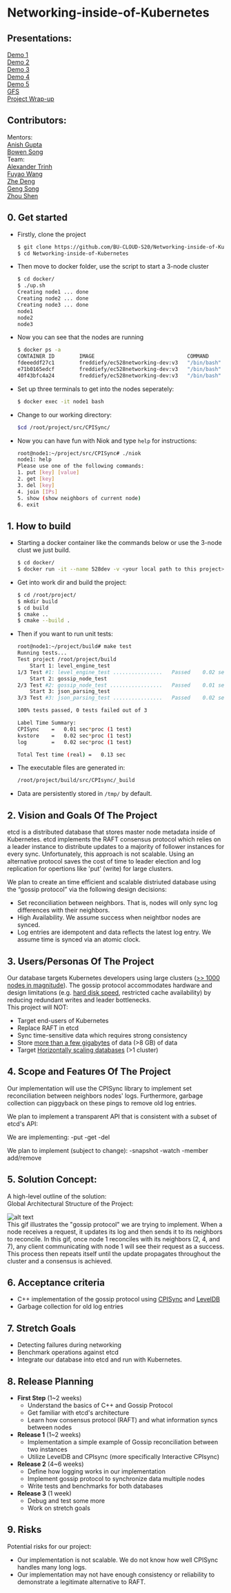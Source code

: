 # Networking-inside-of-Kubernetes   

## Presentations:
[Demo 1](https://docs.google.com/presentation/d/1jBuHELqt4QC5a1PdA2_NT6TXpMmmihoYNoQsa29Ajbg/edit?usp=sharing)  
[Demo 2](https://docs.google.com/presentation/d/118YX5ALFa08UfWFQjXKwZok-rmvdTvqiiVNljjjsXfg/edit?usp=sharing)  
[Demo 3](https://docs.google.com/presentation/d/142T3vpOa8HJgMVeeW43rnJGhvw62su00DX_PcEBc43o/edit?usp=sharing)  
[Demo 4](https://docs.google.com/presentation/d/17R5dB9XDbUxkLGO7eynz5Ey_Jk6t1EQXyuoymtE9mOo/edit?usp=sharing)    
[Demo 5](https://docs.google.com/presentation/d/1ABRTniuiQnKOEnzjII-o9OAfOhxerbpnJR1S9sTKy1g/edit?usp=sharing)  
[GFS](https://docs.google.com/presentation/d/13toeO3h6mSGOpCpLhhtjaLkJJfPJ-Vc3zHOx81E8Ps0/edit?usp=sharing)  
[Project Wrap-up](https://www.youtube.com/watch?v=6FnfpbiwJTo&feature=youtu.be)  

## Contributors:   
Mentors:  
[Anish Gupta](github.com/nkanish2002)    
[Bowen Song](github.com/Bowenislandsong)  
Team:  
[Alexander Trinh](github.com/aktrinh17)	    
[Fuyao Wang](github.com/wfystx)	  
[Zhe Deng](github.com/thezhe)    
[Geng Song](github.com/827265717)   
[Zhou Shen](github.com/zhou-1)  	   

## 0. Get started
- Firstly, clone the project

  ```bash
  $ git clone https://github.com/BU-CLOUD-S20/Networking-inside-of-Kubernetes.git
  $ cd Networking-inside-of-Kubernetes
  ```

- Then move to docker folder, use the script to start a 3-node cluster

  ```bash
  $ cd docker/
  $ ./up.sh                                                                        *[master]
  Creating node1 ... done
  Creating node2 ... done
  Creating node3 ... done
  node1
  node2
  node3
  ```

- Now you can see that the nodes are running

  ```bash
  $ docker ps -a                                                                   *[master]
  CONTAINER ID        IMAGE                              COMMAND             CREATED             STATUS                     PORTS                NAMES
  fdeeeddf27c1        freddiefy/ec528networking-dev:v3   "/bin/bash"         35 seconds ago      Up 34 seconds              8001/tcp, 8003/tcp   node3
  e71b0165edcf        freddiefy/ec528networking-dev:v3   "/bin/bash"         35 seconds ago      Up 33 seconds              8001/tcp, 8003/tcp   node2
  40f43bfc4a24        freddiefy/ec528networking-dev:v3   "/bin/bash"         35 seconds ago      Up 33 seconds              8001/tcp, 8003/tcp   node1
  ```

- Set up three terminals to get into the nodes seperately:

  ```bash
  $ docker exec -it node1 bash
  ```

- Change to our working directory:

  ```bash
  $cd /root/project/src/CPISync/
  ```

- Now you can have fun with Niok and type `help` for instructions:

  ```bash
  root@node1:~/project/src/CPISync# ./niok
  node1: help
  Please use one of the following commands:
  1. put [key] [value]
  2. get [key]
  3. del [key]
  4. join [IPs]
  5. show (show neighbors of current node)
  6. exit
  ```
## 1. How to build

- Starting a docker container like the commands below or use the 3-node clust we just build.

  ```bash
  $ cd docker/
  $ docker run -it --name 528dev -v <your local path to this project>/Networking-inside-of-Kubernetes/:/root/project/ freddiefy/ec528networking-dev:v3 /bin/bash
  ```

- Get into work dir and build the project:

  ```bash
  $ cd /root/project/
  $ mkdir build
  $ cd build
  $ cmake ..
  $ cmake --build .
  ```

- Then if you want to run unit tests:

  ```bash
  root@node1:~/project/build# make test
  Running tests...
  Test project /root/project/build
      Start 1: level_engine_test
  1/3 Test #1: level_engine_test ................   Passed    0.02 sec
      Start 2: gossip_node_test
  2/3 Test #2: gossip_node_test .................   Passed    0.01 sec
      Start 3: json_parsing_test
  3/3 Test #3: json_parsing_test ................   Passed    0.02 sec
  
  100% tests passed, 0 tests failed out of 3
  
  Label Time Summary:
  CPISync    =   0.01 sec*proc (1 test)
  kvstore    =   0.02 sec*proc (1 test)
  log        =   0.02 sec*proc (1 test)
  
  Total Test time (real) =   0.13 sec
  ```

- The executable files are generated in:

  ```bash
  /root/project/build/src/CPIsync/_build
  ```
  
- Data are persistently stored in `/tmp/` by default.

## 2. Vision and Goals Of The Project

etcd is a distributed database that stores master node metadata inside of Kubernetes. etcd implements the RAFT consensus protocol which relies on a leader instance to distribute updates to a majority of follower instances for every sync. Unfortunately, this approach is not scalable. Using an alternative protocol saves the cost of time to leader election and log replication for opertions like 'put' (write) for large clusters.  

We plan to create an time efficient and scalable distriuted database using the “gossip protocol” via the following design decisions:    
+ Set reconciliation between neighbors. That is, nodes will only sync log differences with their neighbors.
+ High Availability. We assume success when neightbor nodes are synced.     
+ Log entries are idempotent and data reflects the latest log entry. We assume time is synced via an atomic clock.   

## 3. Users/Personas Of The Project
Our database targets Kubernetes developers using large clusters ([>> 1000 nodes in magnitude][1]). The gossip protocol accommodates hardware and design limitations (e.g. [hard disk speed][2], restricted cache availability) by reducing redundant writes and leader bottlenecks.     
This project will NOT:    
+ Target end-users of Kubernetes  
+ Replace RAFT in etcd
+ Sync time-sensitive data which requires strong consistency    
+ Store [more than a few gigabytes][3] of data (>8 GB) of data
+ Target [Horizontally scaling databases][4] (>1 cluster)

[1]: https://github.com/kubernetes/kubernetes/issues/20540
[2]: https://openai.com/blog/scaling-kubernetes-to-2500-nodes/
[3]: https://github.com/etcd-io/etcd/blob/master/Documentation/dev-guide/limit.md
[4]: https://github.com/etcd-io/etcd/blob/master/Documentation/learning/why.md

## 4. Scope and Features Of The Project
Our implementation will use the CPISync library to implement set reconciliation between neighbors nodes' logs. Furthermore, garbage collection can piggyback on these pings to remove old log entries.

We plan to implement a transparent API that is consistent with a subset of etcd's API:

We are implementing:
-put
-get
-del

We plan to implement (subject to change):
-snapshot
-watch
-member add/remove

## 5. Solution Concept:
A high-level outline of the solution:     
Global Architectural Structure of the Project:      

![alt text](https://upload-images.jianshu.io/upload_images/1452123-09556716dc29be12.gif?imageMogr2/auto-orient/strip|imageView2/2/format/gif)    
This gif illustrates the "gossip protocol" we are trying to implement. When a node receives a request, it updates its log and then sends it to its neighbors to reconcile. In this gif, once node 1 reconciles with its neighbors (2, 4, and 7), any client communicating with node 1 will see their request as a success. This process then repeats itself until the update propagates throughout the cluster and a consensus is achieved.       

## 6. Acceptance criteria
+ C++ implementation of the gossip protocol using [CPISync](https://github.com/trachten/cpisync) and [LevelDB](https://github.com/google/leveldb)
+ Garbage collection for old log entries

## 7. Stretch Goals 
+ Detecting failures during networking
+ Benchmark operations against etcd
+ Integrate our database into etcd and run with Kubernetes.  

## 8. Release Planning
- **First Step** (1~2 weeks)
  - Understand the basics of C++ and Gossip Protocol 
  - Get familiar with etcd's architecture
  - Learn how consensus protocol (RAFT) and what information syncs between nodes
- **Release 1** (1~2 weeks)
  - Implementation a simple example of Gossip reconciliation between two instances 
  - Utilize LevelDB and CPIsync (more specifically Interactive CPIsync)
- **Release 2** (4~6 weeks)
  - Define how logging works in our implementation
  - Implement gossip protocol to synchronize data multiple nodes
  - Write tests and benchmarks for both databases
- **Release 3** (1 week)
  - Debug and test some more
  - Work on stretch goals

## 9. Risks   
Potential risks for our project:   
+ Our implementation is not scalable. We do not know how well CPISync handles many long logs.
+ Our implementation may not have enough consistency or reliability to demonstrate a legitimate alternative to RAFT.
